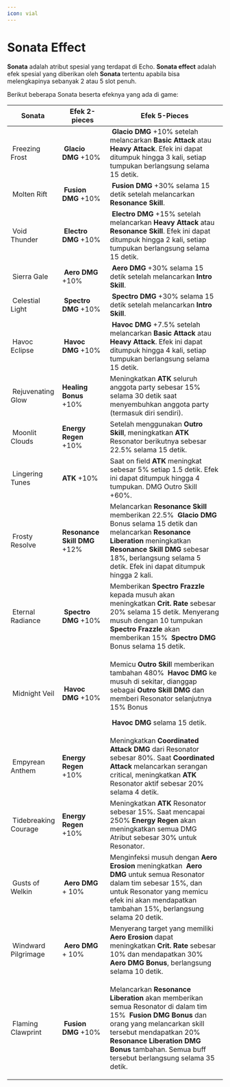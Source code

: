 ```yaml
---
icon: vial
---
```


# Sonata Effect

**Sonata** adalah atribut spesial yang terdapat di Echo. **Sonata effect** adalah efek spesial yang diberikan oleh **Sonata** tertentu apabila bisa melengkapinya sebanyak 2 atau 5 slot penuh.

Berikut beberapa Sonata beserta efeknya yang ada di game:

<table data-full-width="true"><thead><tr><th>Sonata</th><th>Efek 2-pieces</th><th>Efek 5-Pieces</th></tr></thead><tbody><tr><td><img src="https://wuthering.wiki/img/fettericon_1.png" alt="" data-size="line"> Freezing Frost</td><td><img src="https://wuthering.wiki/img/element_1.png" alt="" data-size="line"> <strong>Glacio DMG</strong> +10%</td><td><img src="https://wuthering.wiki/img/element_1.png" alt="" data-size="line"> <strong>Glacio DMG</strong> +10% setelah melancarkan <strong>Basic Attack</strong> atau <strong>Heavy Attack</strong>. Efek ini dapat ditumpuk hingga 3 kali, setiap tumpukan berlangsung selama 15 detik.</td></tr><tr><td><img src="https://wuthering.wiki/img/fettericon_2.png" alt="" data-size="line"> Molten Rift</td><td><img src="https://wuthering.wiki/img/element_2.png" alt="" data-size="line"> <strong>Fusion DMG</strong> +10%</td><td><img src="https://wuthering.wiki/img/element_2.png" alt="" data-size="line"> <strong>Fusion DMG</strong> +30% selama 15 detik setelah melancarkan <strong>Resonance Skill</strong>.</td></tr><tr><td><img src="https://wuthering.wiki/img/fettericon_3.png" alt="" data-size="line"> Void Thunder</td><td><img src="https://wuthering.wiki/img/element_3.png" alt="" data-size="line"> <strong>Electro DMG</strong> +10%</td><td><img src="https://wuthering.wiki/img/element_3.png" alt="" data-size="line"> <strong>Electro DMG</strong> +15% setelah melancarkan <strong>Heavy Attack</strong> atau <strong>Resonance Skill</strong>. Efek ini dapat ditumpuk hingga 2 kali, setiap tumpukan berlangsung selama 15 detik.</td></tr><tr><td><img src="https://wuthering.wiki/img/fettericon_4.png" alt="" data-size="line"> Sierra Gale</td><td><img src="https://wuthering.wiki/img/element_4.png" alt="" data-size="line"> <strong>Aero DMG</strong> +10%</td><td><img src="https://wuthering.wiki/img/element_4.png" alt="" data-size="line"> <strong>Aero DMG</strong> +30% selama 15 detik setelah melancarkan <strong>Intro Skill</strong>.</td></tr><tr><td><img src="https://wuthering.wiki/img/fettericon_5.png" alt="" data-size="line"> Celestial Light</td><td><img src="https://wuthering.wiki/img/element_5.png" alt="" data-size="line"> <strong>Spectro DMG</strong> +10%</td><td><img src="https://wuthering.wiki/img/element_5.png" alt="" data-size="line"> <strong>Spectro DMG</strong> +30% selama 15 detik setelah melancarkan <strong>Intro Skill</strong>.</td></tr><tr><td><img src="https://wuthering.wiki/img/fettericon_6.png" alt="" data-size="line"> Havoc Eclipse</td><td><img src="https://wuthering.wiki/img/element_6.png" alt="" data-size="line"> <strong>Havoc DMG</strong> +10%</td><td><img src="https://wuthering.wiki/img/element_6.png" alt="" data-size="line"> <strong>Havoc DMG</strong> +7.5% setelah melancarkan <strong>Basic Attack</strong> atau <strong>Heavy Attack</strong>. Efek ini dapat ditumpuk hingga 4 kali, setiap tumpukan berlangsung selama 15 detik.</td></tr><tr><td><img src="https://wuthering.wiki/img/fettericon_7.png" alt="" data-size="line"> Rejuvenating Glow</td><td><strong>Healing Bonus</strong> +10%</td><td>Meningkatkan <strong>ATK</strong> seluruh anggota party sebesar 15% selama 30 detik saat menyembuhkan anggota party (termasuk diri sendiri).</td></tr><tr><td><img src="https://wuthering.wiki/img/fettericon_8.png" alt="" data-size="line"> Moonlit Clouds</td><td><strong>Energy Regen</strong> +10%</td><td>Setelah menggunakan <strong>Outro Skill</strong>, meningkatkan <strong>ATK</strong> Resonator berikutnya sebesar 22.5% selama 15 detik.</td></tr><tr><td><img src="https://wuthering.wiki/img/fettericon_9.png" alt="" data-size="line"> Lingering Tunes</td><td><strong>ATK</strong> +10%</td><td>Saat on field <strong>ATK</strong> meningkat sebesar 5% setiap 1.5 detik. Efek ini dapat ditumpuk hingga 4 tumpukan. DMG Outro Skill +60%.</td></tr><tr><td><img src="https://wuthering.wiki/img/fettericon_10.png" alt="" data-size="line"> Frosty Resolve</td><td><strong>Resonance Skill DMG</strong> +12%</td><td>Melancarkan <strong>Resonance Skill</strong> memberikan 22.5% <img src="https://wuthering.wiki/img/element_1.png" alt="" data-size="line"> <strong>Glacio DMG</strong> Bonus selama 15 detik dan melancarkan <strong>Resonance Liberation</strong> meningkatkan <strong>Resonance Skill DMG</strong> sebesar 18%, berlangsung selama 5 detik. Efek ini dapat ditumpuk hingga 2 kali.</td></tr><tr><td><img src="https://wuthering.wiki/img/fettericon_11.png" alt="" data-size="line"> Eternal Radiance</td><td><img src="https://wuthering.wiki/img/element_5.png" alt="" data-size="line"> <strong>Spectro DMG</strong> +10%</td><td>Memberikan <strong>Spectro Frazzle</strong> kepada musuh akan meningkatkan <strong>Crit. Rate</strong> sebesar 20% selama 15 detik. Menyerang musuh dengan 10 tumpukan <strong>Spectro Frazzle</strong> akan memberikan 15% <img src="https://wuthering.wiki/img/element_5.png" alt="" data-size="line"> <strong>Spectro DMG</strong> Bonus selama 15 detik.</td></tr><tr><td><img src="https://wuthering.wiki/img/fettericon_12.png" alt="" data-size="line"> Midnight Veil</td><td><img src="https://wuthering.wiki/img/element_6.png" alt="" data-size="line"> <strong>Havoc DMG</strong> +10%</td><td><p>Memicu <strong>Outro Skil</strong>l memberikan tambahan 480% <img src="https://wuthering.wiki/img/element_6.png" alt="" data-size="line"> <strong>Havoc DMG</strong> ke musuh di sekitar, dianggap sebagai <strong>Outro Skill DMG</strong> dan memberi Resonator selanjutnya 15% Bonus</p><p><img src="https://wuthering.wiki/img/element_6.png" alt="" data-size="line"> <strong>Havoc DMG</strong> selama 15 detik.</p></td></tr><tr><td><img src="https://wuthering.wiki/img/fettericon_13.png" alt="" data-size="line"> Empyrean Anthem</td><td><strong>Energy Regen</strong> +10%</td><td>Meningkatkan <strong>Coordinated Attack DMG</strong> dari Resonator sebesar 80%. Saat <strong>Coordinated Attack</strong> melancarkan serangan critical, meningkatkan <strong>ATK</strong> Resonator aktif sebesar 20% selama 4 detik.</td></tr><tr><td><img src="https://wuthering.wiki/img/fettericon_14.png" alt="" data-size="line"> Tidebreaking Courage</td><td><strong>Energy Regen</strong> +10%</td><td>Meningkatkan <strong>ATK</strong> Resonator sebesar 15%. Saat mencapai 250% <strong>Energy Regen</strong> akan meningkatkan semua DMG Atribut sebesar 30% untuk Resonator.</td></tr><tr><td><img src="https://wuthering.wiki/img/fettericon_16.png" alt="" data-size="line"> Gusts of Welkin</td><td><img src="https://wuthering.wiki/img/element_4.png" alt="" data-size="line"> <strong>Aero DMG</strong> + 10%</td><td>Menginfeksi musuh dengan <strong>Aero Erosion</strong> meningkatkan <img src="https://wuthering.wiki/img/element_4.png" alt="" data-size="line"> <strong>Aero DMG</strong> untuk semua Resonator dalam tim sebesar 15%, dan untuk Resonator yang memicu efek ini akan mendapatkan tambahan 15%, berlangsung selama 20 detik.</td></tr><tr><td><img src="https://wuthering.wiki/img/fettericon_17.png" alt="" data-size="line"> Windward Pilgrimage</td><td><img src="https://wuthering.wiki/img/element_4.png" alt="" data-size="line"> <strong>Aero DMG</strong> + 10%</td><td>Menyerang target yang memiliki <strong>Aero Erosion</strong> dapat meningkatkan <strong>Crit. Rate</strong> sebesar 10% dan mendapatkan 30% <img src="https://wuthering.wiki/img/element_4.png" alt="" data-size="line"> <strong>Aero DMG Bonus</strong>, berlangsung selama 10 detik. </td></tr><tr><td><img src="https://wuthering.wiki/img/fettericon_18.png" alt="" data-size="line"> Flaming Clawprint</td><td><img src="https://wuthering.wiki/img/element_2.png" alt="" data-size="line"> <strong>Fusion DMG</strong> +10%</td><td><p>Melancarkan <strong>Resonance Liberation</strong> akan memberikan semua Resonator di dalam tim 15% <img src="https://wuthering.wiki/img/element_2.png" alt="" data-size="line"> <strong>Fusion DMG Bonus</strong> dan orang yang melancarkan skill tersebut mendapatkan 20% <strong>Resonance Liberation DMG Bonus</strong> tambahan. Semua buff tersebut berlangsung selama 35 detik.</p><p></p></td></tr></tbody></table>
